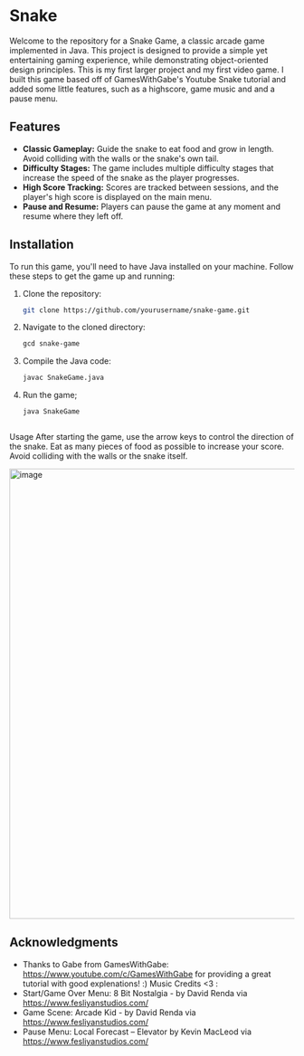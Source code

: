 # Snake

Welcome to the repository for a Snake Game, a classic arcade game implemented in Java. This project is designed to provide a simple yet entertaining gaming experience, while demonstrating object-oriented design principles.
This is my first larger project and my first video game. I built this game based off of GamesWithGabe's Youtube Snake tutorial and added some little features, such as a highscore, game music and and a pause menu.


## Features

- **Classic Gameplay:** Guide the snake to eat food and grow in length. Avoid colliding with the walls or the snake's own tail.
- **Difficulty Stages:** The game includes multiple difficulty stages that increase the speed of the snake as the player progresses.
- **High Score Tracking:** Scores are tracked between sessions, and the player's high score is displayed on the main menu.
- **Pause and Resume:** Players can pause the game at any moment and resume where they left off.

## Installation

To run this game, you'll need to have Java installed on your machine. Follow these steps to get the game up and running:

1. Clone the repository:
   ```bash
   git clone https://github.com/yourusername/snake-game.git
   
2. Navigate to the cloned directory:
   ```bash
   gcd snake-game
   
3. Compile the Java code:
   ```bash
   javac SnakeGame.java

4. Run the game;
    ```bash
   java SnakeGame


   
Usage
After starting the game, use the arrow keys to control the direction of the snake. Eat as many pieces of food as possible to increase your score. Avoid colliding with the walls or the snake itself.

<img width="796" alt="image" src="https://github.com/sophie4075/Snake/assets/114300675/04e54e3b-b320-433a-a33c-de0ae92719ee">

## Acknowledgments
- Thanks to Gabe from GamesWithGabe: https://www.youtube.com/c/GamesWithGabe for providing a great tutorial with good explenations! :)
Music Credits <3 :
- Start/Game Over Menu: 8 Bit Nostalgia - by David Renda via https://www.fesliyanstudios.com/
- Game Scene: Arcade Kid - by David Renda via https://www.fesliyanstudios.com/
- Pause Menu: Local Forecast – Elevator by Kevin MacLeod via https://www.fesliyanstudios.com/


